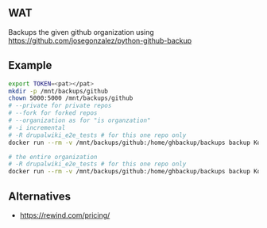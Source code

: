 ## WAT

Backups the given github organization using https://github.com/josegonzalez/python-github-backup

## Example

```bash
export TOKEN=<pat></pat>
mkdir -p /mnt/backups/github
chown 5000:5000 /mnt/backups/github
# --private for private repos
# --fork for forked repos
# --organization as for "is organzation"
# -i incremental
# -R drupalwiki_e2e_tests # for this one repo only
docker run --rm -v /mnt/backups/github:/home/ghbackup/backups backup KontextWork -t $TOKEN --pulls --pull-comments --pull-details--fork --private --incremental --organization -o /home/ghbackup/backups -R drupalwiki_e2e_tests

# the entire organization
# -R drupalwiki_e2e_tests # for this one repo only
docker run --rm -v /mnt/backups/github:/home/ghbackup/backups backup KontextWork -t $TOKEN --pulls --pull-comments --pull-details--fork --private --incremental --organization -o /home/ghbackup/backups
```

## Alternatives

- https://rewind.com/pricing/